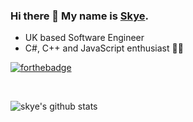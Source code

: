 ### Hi there 👋 My name is [Skye](https://skyerin8.github.io/).

* UK based Software Engineer
* C#, C++ and JavaScript enthusiast 💖💖

[![forthebadge](https://forthebadge.com/images/badges/60-percent-of-the-time-works-every-time.svg)](https://forthebadge.com)

<br>

![skye's github stats](https://github-readme-stats.vercel.app/api?username=skyeMarlow8&show_icons=true&theme=tokyonight&count_private=true&hide=stars)


